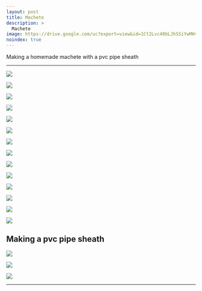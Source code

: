 ```yaml
---
layout: post
title: Machete
description: >
  Machete
image: https://drive.google.com/uc?export=view&id=1Ct2Lvc40bLJhSSiYwMHvfYlKHsmw3Sju
noindex: true
---
```


Making a homemade machete with a pvc pipe sheath

* * *

![](https://drive.google.com/uc?export=view&id=1qkRq4b_zKZRkutUuMPwi8Nd2WPIA0BuL)

![](https://drive.google.com/uc?export=view&id=1w7D3bR-OVo6YHxOjcCrWa1DKpV1LFAbj)

![](https://drive.google.com/uc?export=view&id=10t9RjLzyyVDd7VOD9RSu8f1Vd2tbUHtz)

![](https://drive.google.com/uc?export=view&id=1YNJa1NAE3lQKeepI5hNQIJD6tFNjScir)

![](https://drive.google.com/uc?export=view&id=1ASPpTH2bu5ASZtus1Hu8qdCzspcFk319)

![](https://drive.google.com/uc?export=view&id=10UmxPYpULRiEIV7sWWJNnANM7zcS4bud)

![](https://drive.google.com/uc?export=view&id=1ygZQnJYKmJhQ2P2xpdi2nNhhVw1TPbQZ)

![](https://drive.google.com/uc?export=view&id=16DOAxyfeMBiOWsi4vA97RT6-KG10mvPK)

![](https://drive.google.com/uc?export=view&id=1PV3kku2zVPqcQ4dhg2nlLfid8vpUE0My)

![](https://drive.google.com/uc?export=view&id=1fAt8QhISMWg2UyZVEZvlM8RdjszbYXU2)

![](https://drive.google.com/uc?export=view&id=1zY2taJZwruzOozldaHZtL3Soznt7pzvL)

![](https://drive.google.com/uc?export=view&id=1kyTy3-gD2ZxIkw1X_xzTf32roI3PSKIt)

![](https://drive.google.com/uc?export=view&id=1rk7HqGVnZdngH0s6AP4KD3I0hrV3BKab)

![](https://drive.google.com/uc?export=view&id=1Ct2Lvc40bLJhSSiYwMHvfYlKHsmw3Sju)

## Making a pvc pipe sheath

![](https://drive.google.com/uc?export=view&id=1DjuuGpMTCuKdvsvN-Zz5gd5DcNZfeVSd)

![](https://drive.google.com/uc?export=view&id=12LHoMBtm9IOG95lGqPYCE8BzOqLFzTcj)

![](https://drive.google.com/uc?export=view&id=1uMthjTQzG4Qi_RhBD57BNDyCdOmYrEWd)

* * * 

